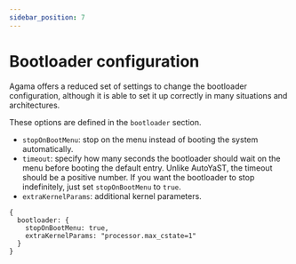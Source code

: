 ```yaml
---
sidebar_position: 7
---
```


# Bootloader configuration

Agama offers a reduced set of settings to change the bootloader configuration, although it is able
to set it up correctly in many situations and architectures.

These options are defined in the `bootloader` section.

- `stopOnBootMenu`: stop on the menu instead of booting the system automatically.
- `timeout`: specify how many seconds the bootloader should wait on the menu before booting the
  default entry. Unlike AutoYaST, the timeout should be a positive number. If you want the
  bootloader to stop indefinitely, just set `stopOnBootMenu` to `true`.
- `extraKernelParams`: additional kernel parameters.

```
{
  bootloader: {
    stopOnBootMenu: true,
    extraKernelParams: "processor.max_cstate=1"
  }
}
```
